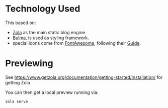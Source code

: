 # Technology Used

This based on:
* [Zola](https://www.getzola.org/) as the main static blog engine
* [Bulma](https://bulma.io/documentation/), is used as styling framework.
* special icons come from [FontAwesome](https://fontawesome.com/), following their [Guide](https://fontawesome.com/docs/web/setup/host-yourself/webfonts).

# Previewing

See https://www.getzola.org/documentation/getting-started/installation/ for getting Zola

You can then get a local preview running via:

    zola serve

